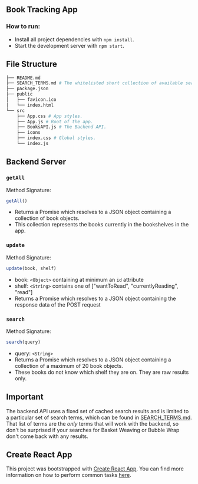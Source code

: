 ## Book Tracking App

### How to run:

* Install all project dependencies with `npm install`.
* Start the development server with `npm start`.

## File Structure
```bash
├── README.md
├── SEARCH_TERMS.md # The whitelisted short collection of available search terms.
├── package.json
├── public
│   ├── favicon.ico
│   └── index.html
└── src
    ├── App.css # App styles.
    ├── App.js # Root of the app.
    ├── BooksAPI.js # The Backend API.
    ├── icons
    ├── index.css # Global styles.
    └── index.js
```

## Backend Server

### `getAll`

Method Signature:

```js
getAll()
```

* Returns a Promise which resolves to a JSON object containing a collection of book objects.
* This collection represents the books currently in the bookshelves in the app.

### `update`

Method Signature:

```js
update(book, shelf)
```

* book: `<Object>` containing at minimum an `id` attribute
* shelf: `<String>` contains one of ["wantToRead", "currentlyReading", "read"]  
* Returns a Promise which resolves to a JSON object containing the response data of the POST request

### `search`

Method Signature:

```js
search(query)
```

* query: `<String>`
* Returns a Promise which resolves to a JSON object containing a collection of a maximum of 20 book objects.
* These books do not know which shelf they are on. They are raw results only.

## Important
The backend API uses a fixed set of cached search results and is limited to a particular set of search terms, which can be found in [SEARCH_TERMS.md](SEARCH_TERMS.md). That list of terms are the _only_ terms that will work with the backend, so don't be surprised if your searches for Basket Weaving or Bubble Wrap don't come back with any results.

## Create React App

This project was bootstrapped with [Create React App](https://github.com/facebookincubator/create-react-app). You can find more information on how to perform common tasks [here](https://github.com/facebookincubator/create-react-app/blob/master/packages/react-scripts/template/README.md).
